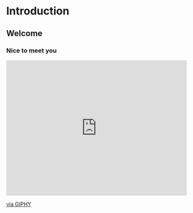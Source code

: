 # Introduction

## Welcome

### Nice to meet you

<iframe src="https://giphy.com/embed/5L57f5fI3f2716NaJ3" width="480" height="360" frameBorder="0" class="giphy-embed" allowFullScreen></iframe><p><a href="https://giphy.com/gifs/studiosoriginals-5L57f5fI3f2716NaJ3">via GIPHY</a></p>
